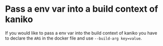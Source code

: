 # Pass a env var into a build context of kaniko

If you would like to pass a env var into the build context of kaniko you have to declare the `ARG` in the docker file and use `--build-arg key=value`.
